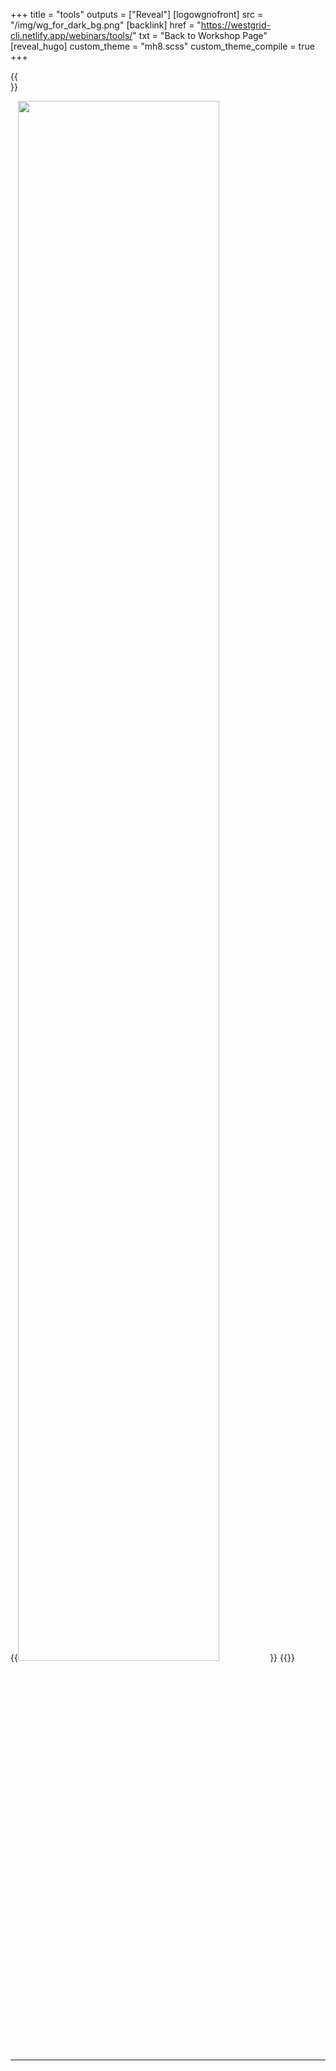 +++
title = "tools"
outputs = ["Reveal"]
[logowgnofront]
src = "/img/wg_for_dark_bg.png"
[backlink]
href = "https://westgrid-cli.netlify.app/webinars/tools/"
txt = "Back to Workshop Page"
[reveal_hugo]
custom_theme = "mh8.scss"
custom_theme_compile = true
+++

{{<br size="1">}}

{{<img src="/img/tools/bat.png" margin="rem" title="" width="80%" line-height="0.5rem">}}
{{</img>}}

---
